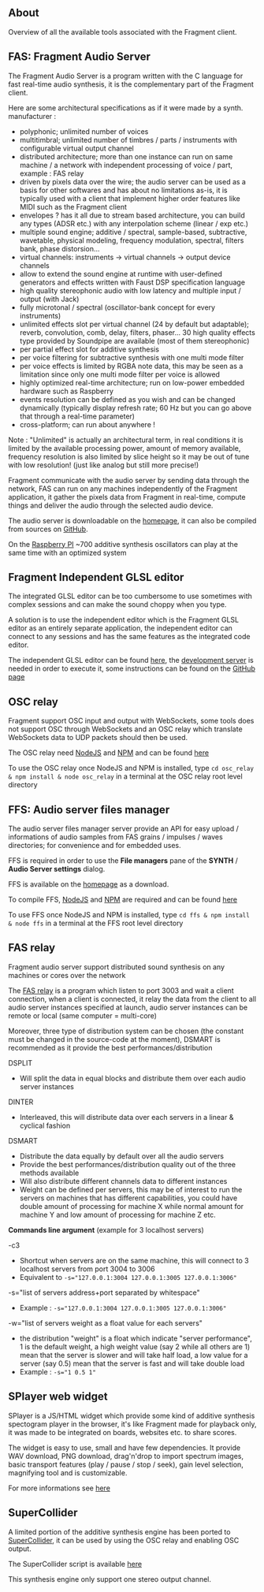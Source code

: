 ## About

Overview of all the available tools associated with the Fragment client.

## FAS: Fragment Audio Server

The Fragment Audio Server is a program written with the C language for fast real-time audio synthesis, it is the complementary part of the Fragment client.

Here are some architectural specifications as if it were made by a synth. manufacturer :

* polyphonic; unlimited number of voices
* multitimbral; unlimited number of timbres / parts / instruments with configurable virtual output channel
* distributed architecture; more than one instance can run on same machine / a network with independent processing of voice / part, example : FAS relay
* driven by pixels data over the wire; the audio server can be used as a basis for other softwares and has about no limitations as-is, it is typically used with a client that implement higher order features like MIDI such as the Fragment client
* envelopes ? has it all due to stream based architecture, you can build any types (ADSR etc.) with any interpolation scheme (linear / exp etc.)
* multiple sound engine; additive / spectral, sample-based, subtractive, wavetable, physical modeling, frequency modulation, spectral, filters bank, phase distorsion...
* virtual channels: instruments -> virtual channels -> output device channels
* allow to extend the sound engine at runtime with user-defined generators and effects written with Faust DSP specification language
* high quality stereophonic audio with low latency and multiple input / output (with Jack)
* fully microtonal / spectral (oscillator-bank concept for every instruments)
* unlimited effects slot per virtual channel (24 by default but adaptable); reverb, convolution, comb, delay, filters, phaser... 30 high quality effects type provided by Soundpipe are available (most of them stereophonic)
* per partial effect slot for additive synthesis
* per voice filtering for subtractive synthesis with one multi mode filter
* per voice effects is limited by RGBA note data, this may be seen as a limitation since only one multi mode filter per voice is allowed
* highly optimized real-time architecture; run on low-power embedded hardware such as Raspberry
* events resolution can be defined as you wish and can be changed dynamically (typically display refresh rate; 60 Hz but you can go above that through a real-time parameter)
* cross-platform; can run about anywhere !

Note : "Unlimited" is actually an architectural term, in real conditions it is limited by the available processing power, amount of memory available, frequency resolution is also limited by slice height so it may be out of tune with low resolution! (just like analog but still more precise!)

Fragment communicate with the audio server by sending data through the network, FAS can run on any machines independently of the Fragment application, it gather the pixels data from Fragment in real-time, compute things and deliver the audio through the selected audio device.

The audio server is downloadable on the [homepage](https://www.fsynth.com/), it can also be compiled from sources on [GitHub](https://github.com/grz0zrg/fas).

On the [Raspberry PI](https://www.raspberrypi.org) ~700 additive synthesis oscillators can play at the same time with an optimized system

## Fragment Independent GLSL editor

The integrated GLSL editor can be too cumbersome to use sometimes with complex sessions and can make the sound choppy when you type.

A solution is to use the independent editor which is the Fragment GLSL editor as an entirely separate application, the independent editor can connect to any sessions and has the same features as the integrated code editor.

The independent GLSL editor can be found [here](https://github.com/grz0zrg/fsynth/tree/master/editor), the [development server](https://github.com/grz0zrg/fsynth/tree/master/fsws) is needed in order to execute it, some instructions can be found on the [GitHub page](https://github.com/grz0zrg/fsynth)

## OSC relay

Fragment support OSC input and output with WebSockets, some tools does not support OSC through WebSockets and an OSC relay which translate WebSockets data to UDP packets should then be used.

The OSC relay need [NodeJS](https://nodejs.org/en/) and [NPM](https://www.npmjs.com) and can be found [here](https://github.com/grz0zrg/fsynth/tree/master/osc_relay)

To use the OSC relay once NodeJS and NPM is installed, type `cd osc_relay & npm install & node osc_relay` in a terminal at the OSC relay root level directory

## FFS: Audio server files manager

The audio server files manager server provide an API for easy upload / informations of audio samples from FAS grains / impulses / waves directories; for convenience and for embedded uses.

FFS is required in order to use the **File managers** pane of the **SYNTH** / **Audio Server settings** dialog.

FFS is available on the [homepage](https://www.fsynth.com) as a download.

To compile FFS, [NodeJS](https://nodejs.org/en/) and [NPM](https://www.npmjs.com) are required and can be found [here](https://github.com/grz0zrg/fsynth/tree/master/fss)

To use FFS once NodeJS and NPM is installed, type `cd ffs & npm install & node ffs` in a terminal at the FFS root level directory

## FAS relay

Fragment audio server support distributed sound synthesis on any machines or cores over the network

The [FAS relay](https://github.com/grz0zrg/fsynth/tree/master/fas_relay) is a program which listen to port 3003 and wait a client connection, when a client is connected, it relay the data from the client to all audio server instances specified at launch, audio server instances can be remote or local (same computer = multi-core)

Moreover, three type of distribution system can be chosen (the constant must be changed in the source-code at the moment), DSMART is recommended as it provide the best performances/distribution

DSPLIT

- Will split the data in equal blocks and distribute them over each audio server instances

DINTER

- Interleaved, this will distribute data over each servers in a linear & cyclical fashion

DSMART

- Distribute the data equally by default over all the audio servers
- Provide the best performances/distribution quality out of the three methods available
- Will also distribute different channels data to different instances
- Weight can be defined per servers, this may be of interest to run the servers on machines that has different capabilities, you could have double amount of processing for machine X while normal amount for machine Y and low amount of processing for machine Z etc.

**Commands line argument** (example for 3 localhost servers)

-c3

- Shortcut when servers are on the same machine, this will connect to 3 localhost servers from port 3004 to 3006
- Equivalent to `-s="127.0.0.1:3004 127.0.0.1:3005 127.0.0.1:3006"`

-s="list of servers address+port separated by whitespace"

- Example : `-s="127.0.0.1:3004 127.0.0.1:3005 127.0.0.1:3006"`

-w="list of servers weight as a float value for each servers"

- the distribution "weight" is a float which indicate "server performance", 1 is the default weight, a high weight value (say 2 while all others are 1) mean that the server is slower and will take half load, a low value for a server (say 0.5) mean that the server is fast and will take double load
- Example : `-s="1 0.5 1"`

## SPlayer web widget

SPlayer is a JS/HTML widget which provide some kind of additive synthesis spectogram player in the browser, it's like Fragment made for playback only, it was made to be integrated on boards, websites etc. to share scores.

The widget is easy to use, small and have few dependencies. It provide WAV download, PNG download, drag'n'drop to import spectrum images, basic transport features (play / pause / stop / seek), gain level selection, magnifying tool and is customizable.

For more informations see [here](https://github.com/grz0zrg/splayer)

## SuperCollider

A limited portion of the additive synthesis engine has been ported to [SuperCollider](http://supercollider.github.io), it can be used by using the OSC relay and enabling OSC output.

The SuperCollider script is available [here](https://github.com/grz0zrg/fsynth/blob/master/supercollider/fs.scd)

This synthesis engine only support one stereo output channel.